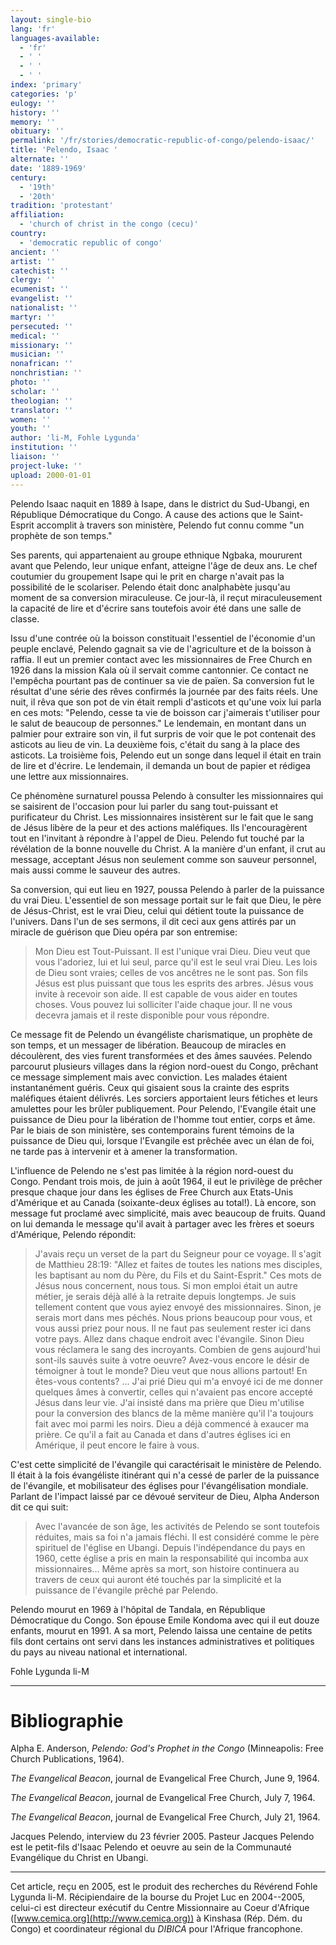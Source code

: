 ```yaml
---
layout: single-bio
lang: 'fr'
languages-available:
  - 'fr'
  - ' '
  - ' '
  - ' '
index: 'primary'
categories: 'p'
eulogy: ''
history: ''
memory: ''
obituary: ''
permalink: '/fr/stories/democratic-republic-of-congo/pelendo-isaac/'
title: 'Pelendo, Isaac '
alternate: ''
date: '1889-1969'
century:
  - '19th'
  - '20th'
tradition: 'protestant'
affiliation:
  - 'church of christ in the congo (cecu)'
country:
  - 'democratic republic of congo'
ancient: ''
artist: ''
catechist: ''
clergy: ''
ecumenist: ''
evangelist: ''
nationalist: ''
martyr: ''
persecuted: ''
medical: ''
missionary: ''
musician: ''
nonafrican: ''
nonchristian: ''
photo: ''
scholar: ''
theologian: ''
translator: ''
women: ''
youth: ''
author: 'li-M, Fohle Lygunda'
institution: ''
liaison: ''
project-luke: ''
upload: 2000-01-01
---
```



Pelendo Isaac naquit en 1889 à Isape, dans le district du Sud-Ubangi, en République Démocratique du Congo. A cause des actions que le Saint-Esprit accomplit à travers son ministère, Pelendo fut connu comme "un prophète de son temps."

Ses parents, qui appartenaient au groupe ethnique Ngbaka, moururent avant que Pelendo, leur unique enfant, atteigne l'âge de deux ans. Le chef coutumier du groupement Isape qui le prit en charge n'avait pas la possibilité de le scolariser. Pelendo était donc analphabète jusqu'au moment de sa conversion miraculeuse. Ce jour-là, il reçut miraculeusement la capacité de lire et d'écrire sans toutefois avoir été dans une salle de classe.

Issu d'une contrée où la boisson constituait l'essentiel de l'économie d'un peuple enclavé, Pelendo gagnait sa vie de l'agriculture et de la boisson à raffia. Il eut un premier contact avec les missionnaires de Free Church en 1926 dans la mission Kala où il servait comme cantonnier. Ce contact ne l'empêcha pourtant pas de continuer sa vie de païen. Sa conversion fut le résultat d'une série des rêves confirmés la journée par des faits réels. Une nuit, il rêva que son pot de vin était rempli d'asticots et qu'une voix lui parla en ces mots: "Pelendo, cesse ta vie de boisson car j'aimerais t'utiliser pour le salut de beaucoup de personnes." Le lendemain, en montant dans un palmier pour extraire son vin, il fut surpris de voir que le pot contenait des asticots au lieu de vin. La deuxième fois, c'était du sang à la place des asticots. La troisième fois, Pelendo eut un songe dans lequel il était en train de lire et d'écrire. Le lendemain, il demanda un bout de papier et rédigea une lettre aux missionnaires.

Ce phénomène surnaturel poussa Pelendo à consulter les missionnaires qui se saisirent de l'occasion pour lui parler du sang tout-puissant et purificateur du Christ. Les missionnaires insistèrent sur le fait que le sang de Jésus libère de la peur et des actions maléfiques. Ils l'encouragèrent tout en l'invitant à répondre à l'appel de Dieu. Pelendo fut touché par la révélation de la bonne nouvelle du Christ. A la manière d'un enfant, il crut au message, acceptant Jésus non seulement comme son sauveur personnel, mais aussi comme le sauveur des autres.

Sa conversion, qui eut lieu en 1927, poussa Pelendo à parler de la puissance du vrai Dieu. L'essentiel de son message portait sur le fait que Dieu, le père de Jésus-Christ, est le vrai Dieu, celui qui détient toute la puissance de l'univers. Dans l'un de ses sermons, il dit ceci aux gens attirés par un miracle de guérison que Dieu opéra par son entremise:

> Mon Dieu est Tout-Puissant. Il est l'unique vrai Dieu. Dieu veut que vous l'adoriez, lui et lui seul, parce qu'il est le seul vrai Dieu. Les lois de Dieu sont vraies; celles de vos ancêtres ne le sont pas. Son fils Jésus est plus puissant que tous les esprits des arbres. Jésus vous invite à recevoir son aide. Il est capable de vous aider en toutes choses. Vous pouvez lui solliciter l'aide chaque jour. Il ne vous decevra jamais et il reste disponible pour vous répondre.
> 

Ce message fit de Pelendo un évangéliste charismatique, un prophète de son temps, et un messager de libération. Beaucoup de miracles en découlèrent, des vies furent transformées et des âmes sauvées. Pelendo parcourut plusieurs villages dans la région nord-ouest du Congo, prêchant ce message simplement mais avec conviction. Les malades étaient instantanément guéris. Ceux qui gisaient sous la crainte des esprits maléfiques étaient délivrés. Les sorciers apportaient leurs fétiches et leurs amulettes pour les brûler publiquement. Pour Pelendo, l'Evangile était une puissance de Dieu pour la libération de l'homme tout entier, corps et âme. Par le biais de son ministère, ses contemporains furent témoins de la puissance de Dieu qui, lorsque l'Evangile est prêchée avec un élan de foi, ne tarde pas à intervenir et à amener la transformation.

L'influence de Pelendo ne s'est pas limitée à la région nord-ouest du Congo. Pendant trois mois, de juin à août 1964, il eut le privilège de prêcher presque chaque jour dans les églises de Free Church aux Etats-Unis d'Amérique et au Canada (soixante-deux églises au total!). Là encore, son message fut proclamé avec simplicité, mais avec beaucoup de fruits. Quand on lui demanda le message qu'il avait à partager avec les frères et soeurs d'Amérique, Pelendo répondit:

> J'avais reçu un verset de la part du Seigneur pour ce voyage. Il s'agit de Matthieu 28:19: "Allez et faites de toutes les nations mes disciples, les baptisant au nom du Père, du Fils et du Saint-Esprit." Ces mots de Jésus nous concernent, nous tous. Si mon emploi était un autre métier, je serais déjà allé à la retraite depuis longtemps. Je suis tellement content que vous ayiez envoyé des missionnaires. Sinon, je serais mort dans mes péchés. Nous prions beaucoup pour vous, et vous aussi priez pour nous. Il ne faut pas seulement rester ici dans votre pays. Allez dans chaque endroit avec l'évangile. Sinon Dieu vous réclamera le sang des incroyants. Combien de gens aujourd'hui sont-ils sauvés suite à votre oeuvre? Avez-vous encore le désir de témoigner à tout le monde? Dieu veut que nous allions partout! En êtes-vous contents? … J'ai prié Dieu qui m'a envoyé ici de me donner quelques âmes à convertir, celles qui n'avaient pas encore accepté Jésus dans leur vie. J'ai insisté dans ma prière que Dieu m'utilise pour la conversion des blancs de la même manière qu'il l'a toujours fait avec moi parmi les noirs. Dieu a déjà commencé à exaucer ma prière. Ce qu'il a fait au Canada et dans d'autres églises ici en Amérique, il peut encore le faire à vous.
> 

C'est cette simplicité de l'évangile qui caractérisait le ministère de Pelendo. Il était à la fois évangéliste itinérant qui n'a cessé de parler de la puissance de l'évangile, et mobilisateur des églises pour l'évangélisation mondiale. Parlant de l'impact laissé par ce dévoué serviteur de Dieu, Alpha Anderson dit ce qui suit:

> Avec l'avancée de son âge, les activités de Pelendo se sont toutefois réduites, mais sa foi n'a jamais fléchi. Il est considéré comme le père spirituel de l'église en Ubangi. Depuis l'indépendance du pays en 1960, cette église a pris en main la responsabilité qui incomba aux missionnaires… Même après sa mort, son histoire continuera au travers de ceux qui auront été touchés par la simplicité et la puissance de l'évangile prêché par Pelendo.
> 

Pelendo mourut en 1969 à l'hôpital de Tandala, en République Démocratique du Congo. Son épouse Emile Kondoma avec qui il eut douze enfants, mourut en 1991. A sa mort, Pelendo laissa une centaine de petits fils dont certains ont servi dans les instances administratives et politiques du pays au niveau national et international.

Fohle Lygunda li-M

---

# Bibliographie

Alpha E. Anderson, *Pelendo: God's Prophet in the Congo* (Minneapolis: Free Church Publications, 1964).

*The Evangelical Beacon*, journal de Evangelical Free Church, June 9, 1964.

*The Evangelical Beacon*, journal de Evangelical Free Church, July 7, 1964.

*The Evangelical Beacon*, journal de Evangelical Free Church, July 21, 1964.

Jacques Pelendo, interview du 23 février 2005. Pasteur Jacques Pelendo est le petit-fils d'Isaac Pelendo et oeuvre au sein de la Communauté Evangélique du Christ en Ubangi.

---

Cet article, re&ccedil;u en 2005, est le produit des recherches du R&eacute;v&eacute;rend Fohle Lygunda li-M.  R&eacute;cipiendaire de la bourse du Projet Luc en 2004--2005, celui-ci est directeur ex&eacute;cutif du Centre Missionnaire au Coeur d'Afrique ([www.cemica.org](http://www.cemica.org)) &agrave; Kinshasa (R&eacute;p. D&eacute;m. du Congo) et coordinateur r&eacute;gional du *DIBICA* pour l'Afrique francophone.